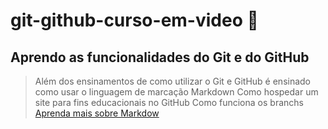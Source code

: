 # git-github-curso-em-video 🎥
## Aprendo as funcionalidades do Git e do GitHub
> Além dos ensinamentos de como utilizar o Git e GitHub é ensinado como usar o linguagem de marcação Markdown
> Como hospedar um site para fins educacionais no GitHub
> Como funciona os branchs
[Aprenda mais sobre Markdow](https://github.com/gustavoguanabara/git-github/blob/master/manuais-PDF/guia-markdown.pdf)
